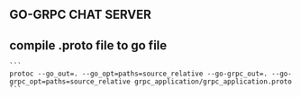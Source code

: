 ## GO-GRPC CHAT SERVER

## compile .proto file to go file
    ```
    protoc --go_out=. --go_opt=paths=source_relative --go-grpc_out=. --go-grpc_opt=paths=source_relative grpc_application/grpc_application.proto
    ```
